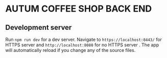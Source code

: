 # AUTUM COFFEE SHOP BACK END

## Development server

Run `npm run dev` for a dev server. Navigate to `https://localhost:8443/` for HTTPS server and `http://localhost:8080` for no HTTPS server . The app will automatically reload if you change any of the source files.
